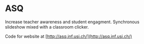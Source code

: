 ASQ
===

Increase teacher awareness and student engagment. Synchronous slideshow mixed with a classroom clicker.

Code for website at  [http://asq.inf.usi.ch/](http://asq.inf.usi.ch/)
